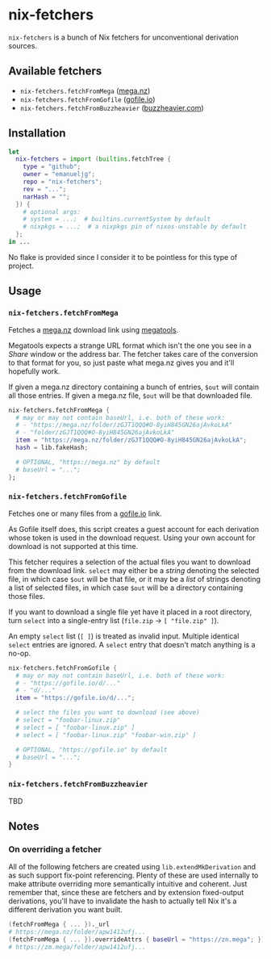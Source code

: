 # nix-fetchers

`nix-fetchers` is a bunch of Nix fetchers for unconventional derivation sources.

## Available fetchers

- `nix-fetchers.fetchFromMega` ([mega.nz](https://mega.nz/))
- `nix-fetchers.fetchFromGofile` ([gofile.io](https://gofile.io/))
- `nix-fetchers.fetchFromBuzzheavier` ([buzzheavier.com](https://buzzheavier.com))

## Installation

```nix
let
  nix-fetchers = import (builtins.fetchTree {
    type = "github";
    owner = "emanueljg";
    repo = "nix-fetchers";
    rev = "...";
    narHash = "";
  }) {
    # optional args:
    # system = ...;  # builtins.currentSystem by default
    # nixpkgs = ...;  # a nixpkgs pin of nixos-unstable by default
  };
in ...
```
No flake is provided since I consider it to be pointless for this type of project.    

## Usage

### `nix-fetchers.fetchFromMega`

Fetches a [mega.nz](https://mega.nz/) download link using [megatools](https://xff.cz/megatools/). 

Megatools expects a strange URL format which isn't the one you see in a _Share_ window or the address bar. The fetcher
takes care of the conversion to that format for you, so just paste what mega.nz gives you and it'll hopefully work.

If given a mega.nz directory containing a bunch of entries, `$out` will contain all those entries. 
If given a mega.nz file, `$out` will be that downloaded file.


```nix
nix-fetchers.fetchFromMega {
  # may or may not contain baseUrl, i.e. both of these work: 
  # - "https://mega.nz/folder/zGJT1QQQ#O-8yiH845GN26ajAvkoLkA"
  # - "folder/zGJT1QQQ#O-8yiH845GN26ajAvkoLkA"
  item = "https://mega.nz/folder/zGJT1QQQ#O-8yiH845GN26ajAvkoLkA";
  hash = lib.fakeHash;

  # OPTIONAL, "https://mega.nz" by default
  # baseUrl = "..."; 
};
```

### `nix-fetchers.fetchFromGofile`

Fetches one or many files from a [gofile.io](https://gofile.io) link. 

As Gofile itself does, this script creates a guest account for each derivation whose token is used 
in the download request. Using your own account for download is not supported at this time.

This fetcher requires a selection of the actual files you want to download from the download link. 
`select` may either be a _string_ denoting the selected file, in which case `$out` will be that file,
or it may be a _list_ of strings denoting a list of selected files, in which case `$out` will be a directory
containing those files. 

If you want to download a single file yet have it placed in a root directory, turn `select` into a single-entry list (`file.zip` -> `[ "file.zip" ]`). 

An empty `select` list (`[ ]`) is treated as invalid input. Multiple identical `select` entries are ignored.
A `select` entry that doesn't match anything is a no-op.

```nix
nix-fetchers.fetchFromGofile {
  # may or may not contain baseUrl, i.e. both of these work: 
  # - "https://gofile.io/d/..."
  # - "d/..."
  item = "https://gofile.io/d/...";

  # select the files you want to download (see above)
  # select = "foobar-linux.zip"
  # select = [ "foobar-linux.zip" ]
  # select = [ "foobar-linux.zip" "foobar-win.zip" ]

  # OPTIONAL, "https://gofile.io" by default
  # baseUrl = "...";
}
```

### `nix-fetchers.fetchFromBuzzheavier`

TBD

## Notes

###  On overriding a fetcher 
All of the following fetchers are created using `lib.extendMkDerivation` and as such
support fix-point referencing. Plenty of these are used internally to make attribute overriding
more semantically intuitive and coherent. Just remember that, since these are fetchers and by extension 
fixed-output derivations, you'll have to invalidate the hash to actually tell Nix it's a different derivation you
want built.

```nix
(fetchFromMega { ... })._url
# https://mega.nz/folder/apw1412ufj...
(fetchFromMega { ... }).overrideAttrs { baseUrl = "https://zn.mega"; })._url
# https://zm.mega/folder/apw1412ufj...
```

